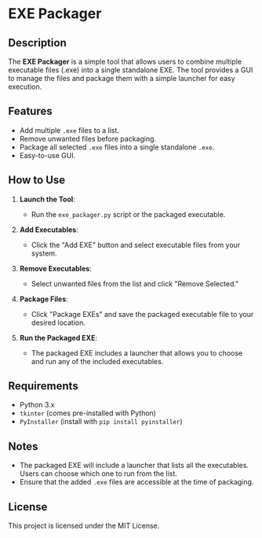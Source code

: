 # EXE Packager

## Description

The **EXE Packager** is a simple tool that allows users to combine multiple executable files (.exe) into a single standalone EXE. The tool provides a GUI to manage the files and package them with a simple launcher for easy execution.

## Features

- Add multiple `.exe` files to a list.
- Remove unwanted files before packaging.
- Package all selected `.exe` files into a single standalone `.exe`.
- Easy-to-use GUI.

## How to Use

1. **Launch the Tool**:
   - Run the `exe_packager.py` script or the packaged executable.

2. **Add Executables**:
   - Click the "Add EXE" button and select executable files from your system.

3. **Remove Executables**:
   - Select unwanted files from the list and click "Remove Selected."

4. **Package Files**:
   - Click "Package EXEs" and save the packaged executable file to your desired location.

5. **Run the Packaged EXE**:
   - The packaged EXE includes a launcher that allows you to choose and run any of the included executables.

## Requirements

- Python 3.x
- `tkinter` (comes pre-installed with Python)
- `PyInstaller` (install with `pip install pyinstaller`)

## Notes

- The packaged EXE will include a launcher that lists all the executables. Users can choose which one to run from the list.
- Ensure that the added `.exe` files are accessible at the time of packaging.

## License

This project is licensed under the MIT License.
